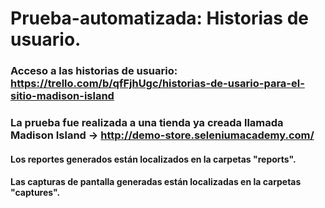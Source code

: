 # Prueba-automatizada: Historias de usuario.
### Acceso a las historias de usuario: https://trello.com/b/qfFjhUgc/historias-de-usario-para-el-sitio-madison-island
### La prueba fue realizada a una tienda ya creada llamada Madison Island -> http://demo-store.seleniumacademy.com/
#### Los reportes generados están localizados en la carpetas "reports".
#### Las capturas de pantalla generadas están localizadas en la carpetas "captures".
